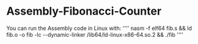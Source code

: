# Assembly-Fibonacci-Counter

You can run the Assembly code in Linux with:
''''
nasm -f elf64 fib.s &&  ld fib.o -o fib -lc --dynamic-linker /lib64/ld-linux-x86-64.so.2 && ./fib
''''

